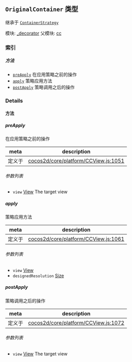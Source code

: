 ## `OriginalContainer` 类型

继承于 [`ContainerStrategy`](ContainerStrategy.md)


模块: [_decorator](../modules/_decorator.md)
父模块: [cc](../modules/cc.md)






### 索引



##### 方法

  - [`preApply`](#preapply) 在应用策略之前的操作
  - [`apply`](#apply) 策略应用方法
  - [`postApply`](#postapply) 策略调用之后的操作



### Details




<!-- Method Block -->
#### 方法


##### preApply

在应用策略之前的操作

| meta | description |
|------|-------------|
| 定义于 | [cocos2d/core/platform/CCView.js:1051](https://github.com/cocos-creator/engine/blob/b4415d3f111db35eb92e588d63bcb560003ea469/cocos2d/core/platform/CCView.js#L1051) |

###### 参数列表
- `view` <a href="../classes/View.html" class="crosslink">View</a> The target view


##### apply

策略应用方法

| meta | description |
|------|-------------|
| 定义于 | [cocos2d/core/platform/CCView.js:1061](https://github.com/cocos-creator/engine/blob/b4415d3f111db35eb92e588d63bcb560003ea469/cocos2d/core/platform/CCView.js#L1061) |

###### 参数列表
- `view` <a href="../classes/View.html" class="crosslink">View</a> 
- `designedResolution` <a href="../classes/Size.html" class="crosslink">Size</a> 


##### postApply

策略调用之后的操作

| meta | description |
|------|-------------|
| 定义于 | [cocos2d/core/platform/CCView.js:1072](https://github.com/cocos-creator/engine/blob/b4415d3f111db35eb92e588d63bcb560003ea469/cocos2d/core/platform/CCView.js#L1072) |

###### 参数列表
- `view` <a href="../classes/View.html" class="crosslink">View</a> The target view



